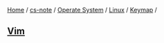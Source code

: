 [Home](https://mengxianbin.github.io) /
[cs-note](https://mengxianbin.github.io/cs-note) /
[Operate System](https://mengxianbin.github.io/cs-note/content/operate_system) /
[Linux](https://mengxianbin.github.io/cs-note/content/operate_system/linux) /
[Keymap](https://mengxianbin.github.io/cs-note/content/operate_system/linux/keymap) /

## [Vim](https://mengxianbin.github.io/cs-note/content/operate_system/linux/keymap/vim)
